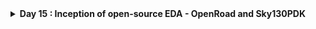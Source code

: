 <details>
  <Summary><strong> Day 15 : Inception of open-source EDA - OpenRoad and Sky130PDK</strong></summary>

# Contents
- [How to Talk to Computers](#how-to-talk-to-computers)
  - [Introduction to QFN-48 Package - Chip - Pads - Core - Die and IPs](#introduction-to-qfn--48-package--chip--pads--core--die-and-ips)
  - [Introduction to RISC-V](#introduction-to-risc--v)
  - [From Software Applications to Hardware](#from-software-applications-to-hardware)   
- [SoC Design and OpenRoad](#soc-design-and-openroad)
  - [Introduction to all Components of open-source digital ASIC design](#introduction-to-all-components-of-open--source-digital-asic-design)
  - [Simplified RTL2GDS flow](#simplified-rtl2gds-flow)

<a id="how-to-talk-to-computers"></a>
# How to Talk to Computers

<a id="introduction-to-qfn--48-package--chip--pads--core--die-and-ips"></a>
## Introduction to QFN-48 Package - Chip - Pads - Core - Die and IPs

<a id="introduction-to-risc--v"></a>
## Introduction to RISC-V

<a id="from-software-applications-to-hardware"></a>
## From Software Applications to Hardware


<a id="soc-design-and-openroad"></a>
# SoC Design and OpenRoad

<a id="introduction-to-all-components-of-open--source-digital-asic-design"></a>
## Introduction to all Components of open-source digital ASIC design

<a id="simplified-rtl2gds-flow"></a>
## Simplified RTL2GDS flow
